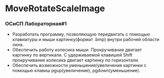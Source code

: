 # MoveRotateScaleImage
### ОСиСП Лабораторная#1

- Разработать программу, позволяющую передвигать с помощью клавиатуры и мыши картинку(формат .bmp) внутри рабочей области окна.
- Обеспечить работу колесика мыши. Прокручивание двигает картинку по вертикали. С удерживаемой клавишей Shift прокручивание колесика двигает картинку по горизонтали.
- Обеспечить возможности уменьшения/увеличения картинки с помощью клавиш pgup(увеличение), pgdown(уменьшение).
